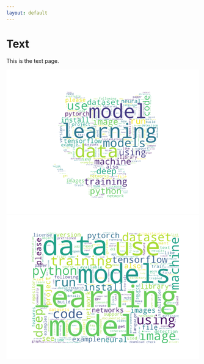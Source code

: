 ```yaml
---
layout: default
---
```


# Text

This is the text page.

<img src="assets/images/wordcloud_github_transparent.png" alt="wordcloud_github" style="border: none; background: transparent;">

<img src="assets/images/wordcloud_transparent.png" alt="wordcloud" style="border: none; background: transparent;">
